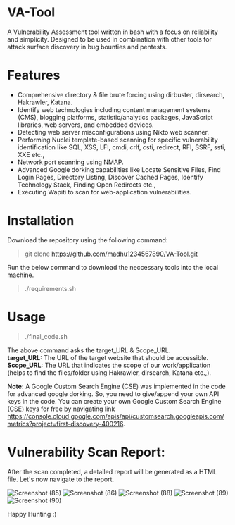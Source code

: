 # VA-Tool

A Vulnerability Assessment tool written in bash with a focus on reliability and simplicity. Designed to be used in combination with other tools for attack surface discovery in bug bounties and pentests.

# Features
+ Comprehensive directory & file brute forcing using dirbuster, dirsearch, Hakrawler, Katana.
+ Identify web technologies including content management systems (CMS), blogging platforms, statistic/analytics packages, JavaScript libraries, web servers, and embedded devices.
+ Detecting web server misconfigurations using Nikto web scanner.
+ Performing Nuclei template-based scanning for specific vulnerability identification like SQL, XSS, LFI, cmdi, crlf, csti, redirect, RFI, SSRF, ssti, XXE etc.,
+ Network port scanning using NMAP.
+ Advanced Google dorking capabilities like Locate Sensitive Files, Find Login Pages, Directory Listing, Discover Cached Pages, Identify Technology Stack, Finding Open Redirects etc.,
+ Executing Wapiti to scan for web-application vulnerabilities.

# Installation
Download the repository using the following command:
> git clone https://github.com/madhu1234567890/VA-Tool.git

Run the below command to download the neccessary tools into the local machine.
> ./requirements.sh

# Usage
> ./final_code.sh

The above command asks the target_URL & Scope_URL.<br>
**target_URL:** The URL of the target website that should be accessible.<br>
**Scope_URL:** The URL that indicates the scope of our work/application (helps to find the files/folder using Hakrawler, dirsearch, Katana etc.,).

**Note:** A Google Custom Search Engine (CSE) was implemented in the code for advanced google dorking. So, you need to give/append your own API keys in the code. You can create your own Google Custom Search Engine (CSE) keys for free by navigating link https://console.cloud.google.com/apis/api/customsearch.googleapis.com/metrics?project=first-discovery-400216.

# Vulnerability Scan Report:
After the scan completed, a detailed report will be generated as a HTML file. Let's now navigate to the report.

![Screenshot (85)](https://github.com/madhu1234567890/VA-Tool/assets/46317449/d8faf176-72aa-4afb-8055-814f1f13b06e)
![Screenshot (86)](https://github.com/madhu1234567890/VA-Tool/assets/46317449/a2081255-0bb1-43a9-848b-cf33c842923a)
![Screenshot (88)](https://github.com/madhu1234567890/VA-Tool/assets/46317449/b22a3a3d-1ea0-4b52-b00a-97691132e0aa)
![Screenshot (89)](https://github.com/madhu1234567890/VA-Tool/assets/46317449/c9082fbd-3268-4090-be5c-4f0e48412a44)
![Screenshot (90)](https://github.com/madhu1234567890/VA-Tool/assets/46317449/330bad42-e09e-4865-ba24-6a6eb132d38e)


Happy Hunting :)

